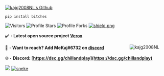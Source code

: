 <a href="https://dsc.gg/chillandplay" target="_blank"> <img src="https://cdn.discordapp.com/attachments/902946157066592337/977565119049531442/68747470733a2f2f63646e2e646973636f72646170702e636f6d2f6174746163686d656e74732f3835333334373938333633393035323331382f3835373936323839383731383732303033302f5264696d6f735f4769746875622e706e67_1.png" alt="kajg2008NL's Github"/></a>

```sh-session
pip install bitches
```

<img src="https://komarev.com/ghpvc/?username=kajg2008NL&label=Profile%20Views&color=008042&style=flat&label=Visitors" alt="Visitors"></a>
<img src="https://img.shields.io/badge/dynamic/json?&label=Total%20Stars&color=008042&style=flat&style=for-the-badge&query=%24.stars&url=https://api.github-star-counter.workers.dev/user/kajg2008NL" alt="Profile Stars"></a>
<img src="https://img.shields.io/badge/dynamic/json?&label=Total%20Forks&color=008042&style=flat&style=for-the-badge&query=%24.forks&url=https://api.github-star-counter.workers.dev/user/kajg2008NL" alt="Profile Forks"></a>
<a href="https://dsc.gg/chillandplay" target="_blank"> <img src="https://discordapp.com/api/guilds/726326869649129513/widget.png?style=shield" alt="shield.png"></a>

✔️・**Latest open source project [Verox](https://github.com/kajg2008NL/Verox)**

📩・**Want to reach? Add MeKaj#6732 on [discord](https://dsc.gg/chillandplay)**
</a><img align="right" src="https://github-readme-stats.vercel.app/api/top-langs?username=kajg2008NL&css&theme=dark&border_color=000000&cache_seconds=1800&layout=compact&langs_count=10&custom_title=Most Used Coding Languages" alt="kajg2008NL" /> </p>
🌐・**Discord: [https://dsc.gg/chillandplay](https://dsc.gg/chillandplay)**

<a href="https://dsc.gg/chillandplay" target="_blank"> <img src="https://discord.c99.nl/widget/theme-1/484237335425187850.png"/></a>
<a href="https://dsc.gg/chillandplay" target="_blank"><img src="https://github.com/kajg2008NL/kajg2008NL/blob/output/github-contribution-grid-snake.svg" alt="sneke"></a>

